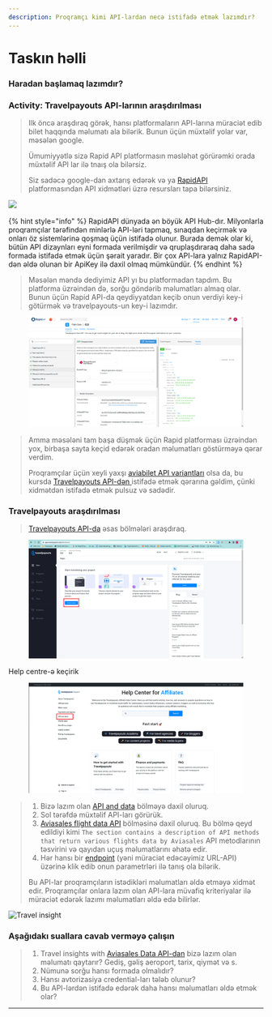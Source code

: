 ```yaml
---
description: Proqramçı kimi API-lardan necə istifadə etmək lazımdır?
---
```


# Taskın həlli

### Haradan başlamaq lazımdır?

### Activity: Travelpayouts API-larının araşdırılması

> Ilk öncə araşdıraq görək, hansı platformaların API-larına müraciət edib bilet haqqında məlumatı ala bilərik. Bunun üçün müxtəlif yolar var, məsələn google.&#x20;
>
> Ümumiyyətlə sizə Rapid API platformasın məsləhət görürəmki orada müxtəlif API lar ilə tnaış ola bilərsiz.&#x20;
>
> Siz sadəcə google-dan axtarış edərək və ya [RapidAPI](https://rapidapi.com/hub) platformasından API xidmətləri üzrə resursları tapa bilərsiniz.&#x20;

![](../.gitbook/assets/Rapid\_data.png)

{% hint style="info" %}
RapidAPI dünyada ən böyük API Hub-dır. Milyonlarla proqramçılar tərəfindən minlərlə API-ləri tapmaq, sınaqdan keçirmək və onları öz sistemlərinə qoşmaq üçün istifadə olunur. Burada demək olar ki, bütün API dizaynları eyni formada verilmişdir və qruplaşdıraraq daha sadə formada istifadə etmək üçün şərait yaradır. Bir çox API-lara yalnız RapidAPI-dən əldə olunan bir ApiKey ilə daxil olmaq mümkündür.&#x20;
{% endhint %}

> Məsələn məndə dediyimiz API yı bu platformadan tapdım. Bu platforma üzrəindən də, sorğu göndərib məlumatları almaq olar. Bunun üçün Rapid API-da qeydiyyatdan keçib onun verdiyi key-i götürmək və travelpayouts-un key-i lazımdır.&#x20;

<figure><img src="../.gitbook/assets/image (2) (1).png" alt=""><figcaption></figcaption></figure>

> Amma məsələni tam başa düşmək üçün Rapid platforması üzrəindən yox, birbaşa sayta keçid edərək oradan məlumatları göstürməyə qərar verdim.
>
> Proqramçılar üçün xeyli yaxşı [aviabilet API variantları](https://rapidapi.com/collection/flight-data-apis) olsa da, bu kursda [Travelpayouts API-dən ](https://rapidapi.com/Travelpayouts/api/flight-data/)istifadə etmək qərarına gəldim, çünki xidmətdən istifadə etmək pulsuz və sadədir.

### Travelpayouts araşdırılması

> [Travelpayouts API-da](https://support.travelpayouts.com/hc/en-us) əsas bölmələri araşdıraq.
>
>

<figure><img src="../.gitbook/assets/image (4).png" alt=""><figcaption></figcaption></figure>

Help centre-ə keçirik

<figure><img src="../.gitbook/assets/image (1) (1) (2).png" alt=""><figcaption></figcaption></figure>

> 1. Bizə lazım olan [API and data](https://support.travelpayouts.com/hc/en-us/articles/203956163-Travel-insights-with-Aviasales-Data-API) bölməyə daxil oluruq.
> 2. Sol tərəfdə müxtəlif API-ları görürük.
> 3. [Aviasales flight data API](https://support.travelpayouts.com/hc/en-us/sections/201008338-Aviasales-flight-data-API) bölməsinə daxil oluruq. Bu bölmə qeyd edildiyi kimi `The section contains a description of API methods that return various flights data by Aviasales` API metodlarının təsvirini və qayıdan uçuş məlumatlarını əhatə edir.
> 4. Hər hansı bir [endpoint](https://support.travelpayouts.com/hc/en-us/articles/203956163-Travel-insights-with-Aviasales-Data-API) (yəni müraciət edəcəyimiz URL-API) üzərinə klik edib onun parametrləri ilə tanış ola bilərik.
>
> Bu API-lar proqramçıların istədikləri məlumatları əldə etməyə xidmət edir. Proqramçılar onlara lazım olan API-lara müvafiq kriteriyalar ilə müraciət edərək lazımı məlumatları əldə edə bilirlər.
>
>

![Travel insight](<../.gitbook/assets/Travel\_insight (1).png>)

### Aşağıdakı suallara cavab verməyə çalışın

> 1. Travel insights with [Aviasales Data API-dan](https://support.travelpayouts.com/hc/en-us/articles/203956163-Travel-insights-with-Aviasales-Data-API) bizə lazım olan məlumatı qaytarır? Gediş, gəliş aeroport, tarix, qiymət və s.
> 2. Nümunə sorğu hansı formada olmalıdır?
> 3. Hansı avtorizasiya credential-ları tələb olunur?
> 4. Bu API-lərdən istifadə edərək daha hansı məlumatları əldə etmək olar?

****
